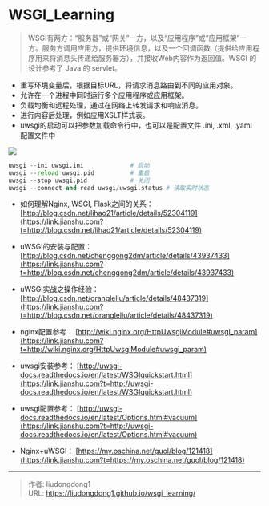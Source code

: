 # WSGI_Learning


> WSGI有两方：“服务器”或“网关”一方，以及“应用程序”或“应用框架”一方。服务方调用应用方，提供环境信息，以及一个回调函数（提供给应用程序用来将消息头传递给服务器方），并接收Web内容作为返回值。WSGI 的设计参考了 Java 的 servlet。

- 重写环境变量后，根据目标URL，将请求消息路由到不同的应用对象。
- 允许在一个进程中同时运行多个应用程序或应用框架。
- 负载均衡和远程处理，通过在网络上转发请求和响应消息。
- 进行内容后处理，例如应用XSLT样式表。
- uwsgi的启动可以把参数加载命令行中，也可以是配置文件 .ini, .xml, .yaml 配置文件中

![](https://gitee.com/github-25970295/blogpictureV2/raw/master/image-20210626221123557.png)

```python
uwsgi --ini uwsgi.ini             # 启动
uwsgi --reload uwsgi.pid          # 重启
uwsgi --stop uwsgi.pid            # 关闭
uwsgi --connect-and-read uwsgi/uwsgi.status # 读取实时状态
```

- 如何理解Nginx, WSGI, Flask之间的关系： [http://blog.csdn.net/lihao21/article/details/52304119](https://link.jianshu.com?t=http://blog.csdn.net/lihao21/article/details/52304119)
- uWSGI的安装与配置： [http://blog.csdn.net/chenggong2dm/article/details/43937433](https://link.jianshu.com?t=http://blog.csdn.net/chenggong2dm/article/details/43937433)

- uWSGI实战之操作经验： [http://blog.csdn.net/orangleliu/article/details/48437319](https://link.jianshu.com?t=http://blog.csdn.net/orangleliu/article/details/48437319)

- nginx配置参考： [http://wiki.nginx.org/HttpUwsgiModule#uwsgi_param](https://link.jianshu.com?t=http://wiki.nginx.org/HttpUwsgiModule#uwsgi_param)

- uwsgi安装参考： [http://uwsgi-docs.readthedocs.io/en/latest/WSGIquickstart.html](https://link.jianshu.com?t=http://uwsgi-docs.readthedocs.io/en/latest/WSGIquickstart.html)

- uwsgi配置参考： [http://uwsgi-docs.readthedocs.io/en/latest/Options.html#vacuum](https://link.jianshu.com?t=http://uwsgi-docs.readthedocs.io/en/latest/Options.html#vacuum)

- Nginx+uWSGI： [https://my.oschina.net/guol/blog/121418](https://link.jianshu.com?t=https://my.oschina.net/guol/blog/121418)



---

> 作者: liudongdong1  
> URL: https://liudongdong1.github.io/wsgi_learning/  

